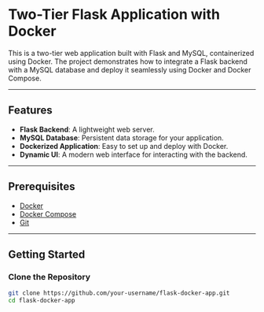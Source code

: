# Two-Tier Flask Application with Docker

This is a two-tier web application built with Flask and MySQL, containerized using Docker. The project demonstrates how to integrate a Flask backend with a MySQL database and deploy it seamlessly using Docker and Docker Compose.

---

## Features
- **Flask Backend**: A lightweight web server.
- **MySQL Database**: Persistent data storage for your application.
- **Dockerized Application**: Easy to set up and deploy with Docker.
- **Dynamic UI**: A modern web interface for interacting with the backend.

---

## Prerequisites
- [Docker](https://www.docker.com/get-started)
- [Docker Compose](https://docs.docker.com/compose/install/)
- [Git](https://git-scm.com/)

---

## Getting Started

### Clone the Repository
```bash
git clone https://github.com/your-username/flask-docker-app.git
cd flask-docker-app

